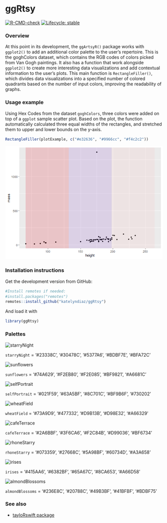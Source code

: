 
<!-- README.md is generated from README.Rmd. Please edit that file -->

# ggRtsy

<!-- badges: start -->

[![R-CMD-check](https://github.com/katelyndiaz/ggRtsy/actions/workflows/R-CMD-check.yaml/badge.svg)](https://github.com/katelyndiaz/ggRtsy/actions/workflows/R-CMD-check.yaml)
[![Lifecycle:
stable](https://img.shields.io/badge/lifecycle-stable-brightgreen.svg)](https://www.tidyverse.org/lifecycle/#stable)
<!-- badges: end -->

### Overview

At this point in its development, the `ggArtsyR()` package works with
`ggplot2()` to add an additional color palette to the user’s repertoire.
This is the goghColors dataset, which contains the RGB codes of colors
picked from Van Gogh paintings. It also has a function that work
alongside `ggplot2()` to create more interesting data visualizations and
add contextual information to the user’s plots. This main function is
`RectangleFiller()`, which divides data visualizations into a specified
number of colored quadrants based on the number of input colors,
improving the readability of graphs.

### Usage example

Using Hex Codes from the dataset `goghColors`, three colors were added
on top of a `ggplot` sample scatter plot. Based on the plot, the
function automatically calculated three equal widths of the rectangles,
and stretched them to upper and lower bounds on the y-axis.

``` r
RectangleFiller(plotExample, c("#e32636", "#9966cc", "#f4c2c2"))
```

![](README_files/figure-gfm/unnamed-chunk-3-1.png)<!-- -->

### Installation instructions

Get the development version from GitHub:

``` r
#Install remotes if needed:
#install.packages("remotes")
remotes::install_github("katelyndiaz/ggRtsy")
```

And load it with

``` r
library(ggRtsy)
```

### Palettes

![`starryNight`](https://uploads4.wikiart.org/00142/images/vincent-van-gogh/the-starry-night.jpg!Large.jpg)

`starryNight` = ‘#23338C’, ‘#30478C’, ‘#5377A6’, ‘#BDBF7E’, ‘#BFA72C’

![`sunflowers`](https://uploads7.wikiart.org/images/vincent-van-gogh/still-life-vase-with-fifteen-sunflowers-1888-1.jpg!Large.jpg)

`sunflowers` = ‘#74A629’, ‘#F2EB80’, ‘#F2E085’, ‘#BF9821’, ‘#A6681C’

![`selfPortrait`](https://uploads8.wikiart.org/images/vincent-van-gogh/self-portrait-1889-1.jpg!Large.jpg)

`selfPortrait` = ‘#021F59’, ‘#63A5BF’, ‘#8C701C’, ‘#BF9B6F’, ‘#730202’

![`wheatField`](https://uploads4.wikiart.org/images/vincent-van-gogh/wheat-field-with-cypresses-at-the-haude-galline-near-eygalieres-1889-2.jpg!Large.jpg)

`wheatField` = ‘#73A9D9’, ‘#477332’, ‘#D9B13B’, ‘#D98E32’, ‘#A66329’

![`cafeTerrace`](https://uploads2.wikiart.org/images/vincent-van-gogh/cafe-terrace-place-du-forum-arles-1888(1).jpg!Large.jpg)

`cafeTerrace` = ‘#2A6BBF’, ‘#3F6CA6’, ‘#F2C84B’, ‘#D99036’, ‘#BF6734’

![`rhoneStarry`](https://uploads0.wikiart.org/00175/images/vincent-van-gogh/starry-night-over-the-rhone.jpg!Large.jpg)

`rhoneStarry` = ‘#073359’, ‘#27668C’, ‘#5A98BF’, ‘#60734D’, ‘#A3A658’

![`irises`](https://uploads0.wikiart.org/00213/images/vincent-van-gogh/antique-3840759.jpg!Large.jpg)

`irises` = ‘#415AA6’, ‘#6382BF’, ‘#65A67C’, ‘#8CA653’, ‘#A66D58’

![`almondBlossoms`](https://uploads6.wikiart.org/images/vincent-van-gogh/branches-with-almond-blossom-1890(1).jpg!Large.jpg)

`almondBlossoms` = ‘#236E8C’, ‘#20788C’, ‘#49B3BF’, ‘#41BFBF’, ‘#BDBF75’

### See also

-   [tayloRswift package](https://github.com/asteves/tayloRswift)
